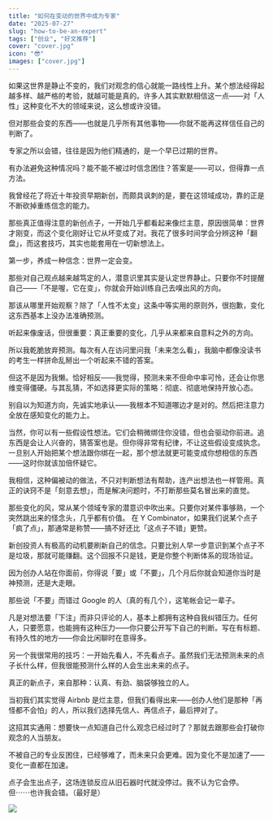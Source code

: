 ```yaml
---
title: "如何在变动的世界中成为专家"
date: "2025-07-27"
slug: "how-to-be-an-expert"
tags: ["创业", "好文推荐"]
cover: "cover.jpg"
icon: "😎"
images: ["cover.jpg"]
---
```

如果这世界是静止不变的，我们对观念的信心就能一路线性上升。某个想法经得起越多样、越严格的考验，就越可能是真的。许多人其实默默相信这一点——对「人性」这种变化不大的领域来说，这么想或许没错。



但对那些会变的东西——也就是几乎所有其他事物——你就不能再这样信任自己的判断了。



专家之所以会错，往往是因为他们精通的，是一个早已过期的世界。



有办法避免这种情况吗？能不能不被过时信念困住？答案是——可以，但得靠一点方法。



我曾经花了将近十年投资早期新创，而颇具讽刺的是，要在这领域成功，靠的正是不断砍掉重练信念的能力。



那些真正值得注意的新创点子，一开始几乎都看起来像烂主意，原因很简单：世界才刚变，而这个变化刚好让它从坏变成了对。我花了很多时间学会分辨这种「翻盘」，而这套技巧，其实也能套用在一切新想法上。



第一步，养成一种信念：世界一定会变。



那些对自己观点越来越笃定的人，潜意识里其实是认定世界静止。只要你不时提醒自己——「不是喔，它在变」，你就会开始训练自己去嗅出风的方向。



那该从哪里开始观察？除了「人性不太变」这条中等实用的原则外，很抱歉，变化这东西基本上没办法准确预测。



听起来像废话，但很重要：真正重要的变化，几乎从来都来自意料之外的方向。



所以我乾脆放弃预测。每次有人在访问里问我「未来怎么看」，我脑中都像没读书的考生一样拼命乱掰出一个听起来不错的答案。



但这不是因为我懒。恰好相反——我觉得，预测未来不但命中率可怜，还会让你思维变得僵硬。与其乱猜，不如选择更实际的策略：彻底、彻底地保持开放心态。



别自以为知道方向，先诚实地承认——我根本不知道哪边才是对的。然后把注意力全放在感知变化的能力上。



当然，你可以有一些假设性想法。它们会稍微绑住你没错，但也会驱动你前进。追东西是会让人兴奋的，猜答案也是。但你得非常有纪律，不让这些假设变成执念。
一旦别人开始把某个想法跟你绑在一起，那个想法就更可能变成你想相信的东西——这时你就该加倍怀疑它。



我相信，这种偏被动的做法，不只对判断想法有帮助，连产出想法也一样管用。真正的诀窍不是「刻意去想」，而是解决问题时，不打断那些莫名冒出来的直觉。



那些变化的风，常从某个领域专家的潜意识中吹出来。只要你对某件事够熟，一个突然跳出来的怪念头，几乎都有价值。
在 Y Combinator，如果我们说某个点子「疯了点」，那通常是称赞——搞不好还比「这点子不错」更赞。



新创投资人有极高的动机要刷新自己的信念。只要比别人早一步意识到某个点子不是垃圾，那就可能赚翻。这个回报不只是钱，更是你整个判断体系的现场验证。



因为创办人站在你面前，你得说「要」或「不要」，几个月后你就会知道你当时是神预测，还是大走眼。



那些说「不要」而错过 Google 的人（真的有几个），这笔帐会记一辈子。



凡是对想法要「下注」而非只评论的人，基本上都拥有这种自我纠错压力。任何人，只要愿意，也能拥有这种压力——你只要公开写下自己的判断。写在有标题、有持久性的地方——你会比闲聊时在意得多。



另一个我很常用的技巧：一开始先看人，不先看点子。虽然我们无法预测未来的点子长什么样，但我很能预测什么样的人会生出未来的点子。



真正的新点子，来自那种：认真、有劲、脑袋够独立的人。



当初我们其实觉得 Airbnb 是烂主意，但我们看得出来——创办人他们是那种「再怪都不会怕」的人，所以我们选择先信人、再信点子，最后押对了。



这招其实通用：想要快一点知道自己什么观念已经过时了？那就去跟那些会打破你观念的人当朋友。



不被自己的专业反困住，已经够难了，而未来只会更难。因为变化不是加速了——变化一直都在加速。



点子会生出点子，这场连锁反应从旧石器时代就没停过。我不认为它会停。
但⋯⋯也许我会错。（最好是）




![](https://prod-files-secure.s3.us-west-2.amazonaws.com/112d0858-5090-4d34-a606-b75eb8d65fd2/46476355-9cf3-4e99-9b7a-3531bc426380/1000202064.png?X-Amz-Algorithm=AWS4-HMAC-SHA256&X-Amz-Content-Sha256=UNSIGNED-PAYLOAD&X-Amz-Credential=ASIAZI2LB466TMHPK7GM%2F20250915%2Fus-west-2%2Fs3%2Faws4_request&X-Amz-Date=20250915T103550Z&X-Amz-Expires=3600&X-Amz-Security-Token=IQoJb3JpZ2luX2VjEPv%2F%2F%2F%2F%2F%2F%2F%2F%2F%2FwEaCXVzLXdlc3QtMiJGMEQCIEpQLsqvaWnL1%2BZjh2QXX1P38txRg2hbEqXHZGkcaGuQAiBXzY7UmspdU1Khu2KGEt8gwlRIL4z5u2EyCRocoHq%2BqCr%2FAwhzEAAaDDYzNzQyMzE4MzgwNSIM9rnjczplfIl8L7Z9KtwD5sh55%2B1Ki%2BgYlAWvpvZysVvdZqXs%2FIKZFLjltJ28oTql8xWIVMLT8rNMv0AxbEeQ5bAs7KmX5aG8kHL6wYsa4Eu1tYtqsZ0NY2xyvZ9wH68couU6UwZeq97wo8aEkKn6CxZujXjAfZO3CpqUeYmGjE5zROS2HoxJPLL68x%2FS9aam3zjr7Kphe8tFIosQNtSYHEb1pt0cailoFoEzm8FdW1GlW3uULwyHNm8MLllDh%2FhU6tZL8NjzJ%2Bpu6ITXwMv05wlxZ8fA0PgDylgDl1hSQz8a1fhC%2BSRbsmXZw8kFU4F8krbjAeR5emb5cZ9geRIQbp3r%2Bl4yg2JPiLlcNL1MAG73WLuHlTh%2FO2EEjcm9ErZY0v9ks%2FwIP8zuc41nZYcJnMO5skK7JgMGd%2BzOJQ2GCXIyJju1jDlI0e2chcaKwNdpLeVFKTWqhth5gRGW5tJxzt0IA8DwEwbp%2F28A7XQtwTmoJ96Ew4vr1WqKwqiBbww2PuVnvg%2BDuSMwSUsMkOlHO6ZDCQl%2FQplbRtZq9kxhvacg%2Fcsx63LmSi8v0VROYHX%2FxSt6nQzVcEmTQAxvxS4TqhEUe1qLNhJ2Rh9dE1i6vDVHXccYj%2F0iT0iydyh7zw5d2hSlHUrDDRr%2FKaIw1tGfxgY6pgEtG6bhbgd49NO4MXpK%2BOktdQTiaSzP3CPZJegrVI0kjQWfkmrGtx0apVCNASrxG6SWZFmILiNNZkvf01AL2K%2Ba%2FLIEhdKvcO31Wi7g1B%2FvEWxY0fNCPSILwBry5ao2i1e%2BRDGnt0ngUX8l4pRdbs0s8FCm0M2LZhk4SSEF2hoFzj0VtbceKgkjNIQ%2BimMM5RmCiINh5l%2FUxwttTRHkoXHlq8EinmoR&X-Amz-Signature=39814e22d9a7cc12bba175ba498f12517962fbf77ea7765e781d810caf677884&X-Amz-SignedHeaders=host&x-amz-checksum-mode=ENABLED&x-id=GetObject)

